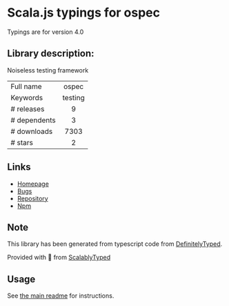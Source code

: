
# Scala.js typings for ospec

Typings are for version 4.0

## Library description:
Noiseless testing framework

|                    |                 |
| ------------------ | :-------------: |
| Full name          | ospec |
| Keywords           | testing |
| # releases         | 9 |
| # dependents       | 3 |
| # downloads        | 7303 |
| # stars            | 2 |

## Links
- [Homepage](https://github.com/MithrilJS/mithril.js#readme)
- [Bugs](https://github.com/MithrilJS/mithril.js/issues)
- [Repository](https://github.com/MithrilJS/mithril.js)
- [Npm](https://www.npmjs.com/package/ospec)
    


## Note
This library has been generated from typescript code from [DefinitelyTyped](https://definitelytyped.org).

Provided with :purple_heart: from [ScalablyTyped](https://github.com/oyvindberg/ScalablyTyped)

## Usage
See [the main readme](../../readme.md) for instructions.


